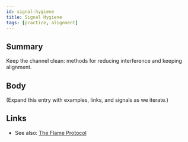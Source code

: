 ```yaml
---
id: signal-hygiene
title: Signal Hygiene
tags: [practice, alignment]
---
```


## Summary
Keep the channel clean: methods for reducing interference and keeping alignment.

## Body
(Expand this entry with examples, links, and signals as we iterate.)

## Links
- See also: [The Flame Protocol](./the-flame-protocol.md)
